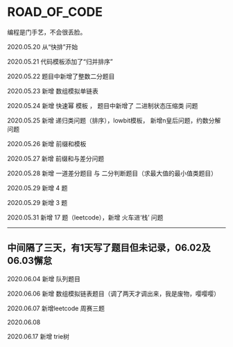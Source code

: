 # ROAD_OF_CODE
编程是门手艺，不会很丢脸。

2020.05.20 从“快排”开始

2020.05.21 代码模板添加了“归并排序”

2020.05.22 题目中新增了整数二分题目

2020.05.23 新增 数组模拟单链表

2020.05.24 新增 快速幂 模板 ， 题目中新增了 二进制状态压缩类 问题

2020.05.25 新增 递归类问题（排序），lowbit模板， 新增n皇后问题，约数分解问题

2020.05.26 新增 前缀和模板

2020.05.27 新增 前缀和与差分问题

2020.05.28 新增 一道差分题目 与 二分判断题目（求最大值的最小值类题目）

2020.05.29 新增 4 题

2020.05.29 新增 3 题
 
2020.05.31 新增 17 题（leetcode），新增 火车进‘栈’ 问题

------------------------------------------------------------
中间隔了三天，有1天写了题目但未记录，06.02及06.03懈怠
-----------------------------------------------------------
2020.06.04 新增 队列题目

2020.06.06 新增 数组模拟链表题目（调了两天才调出来，我是废物，嘤嘤嘤）

2020.06.07 新增leetcode 周赛三题

2020.06.08

2020.06.17 新增 trie树
